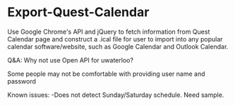 Export-Quest-Calendar
=====================
Use Google Chrome's API and jQuery to fetch information from Quest Calendar page and construct a .ical file for user to import into any popular calendar software/website, such as Google Calendar and Outlook Calendar.

Q&A:
Why not use Open API for uwaterloo?

Some people may not be comfortable with providing user name and password 

Known issues:
-Does not detect Sunday/Saturday schedule. Need sample.
